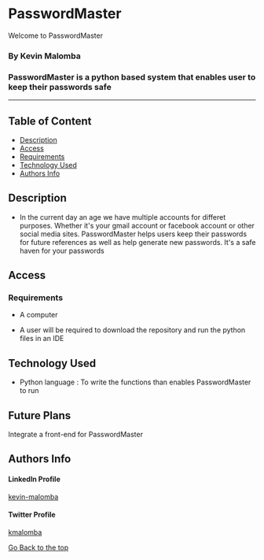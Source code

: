# PasswordMaster
Welcome to PasswordMaster

### By Kevin Malomba  

### PasswordMaster is a python based system that enables user to keep their passwords safe

-------

## Table of Content

+ [Description](#description)
+ [Access](#Access)
+ [Requirements](#requirements)
+ [Technology Used](#Technology-Used)
+ [Authors Info](#Authors-Info)


## Description
+ In the current day an age we have multiple accounts for differet purposes. Whether it's your gmail account or facebook account or other social media sites. PasswordMaster helps users keep their passwords for future references as well as help generate new passwords. It's a safe haven for your passwords

## Access

### Requirements

* A computer

* A user will be required to download the repository and run the python files in an IDE



## Technology Used
* Python language : To write the functions than enables PasswordMaster to run


## Future Plans
Integrate a front-end for PasswordMaster

## Authors Info 

#### LinkedIn Profile 
[kevin-malomba](https://ke.linkedin.com/in/kevin-malomba-44ba731a3?trk=people-guest_people_search-card)

#### Twitter Profile
[kmalomba](https://twitter.com/kmalomba)

[Go Back to the top](#PasswordMaster)



